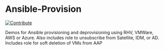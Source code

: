 # Ansible-Provision
[![Contribute](https://img.shields.io/badge/OpenShift-Dev%20Spaces-525C86?logo=redhatopenshift&labelColor=EE0000)](https://devspaces.apps.hypershift.shadowman.dev/#https://github.com/shadowman-lab/Ansible-Provision)

Demos for Ansible provisioning and deprovisioning using RHV, VMWare, AWS or Azure. Also includes role to unsubscribe from Satellite, IDM, or AD. Includes role for soft deletion of VMs from AAP
